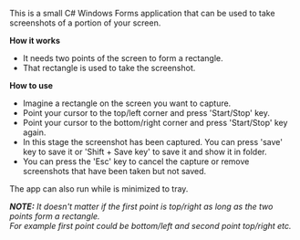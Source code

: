 This is a small C# Windows Forms application that can be used to take screenshots of a portion of your screen.

**How it works**

- It needs two points of the screen to form a rectangle.
- That rectangle is used to take the screenshot.

**How to use**

- Imagine a rectangle on the screen you want to capture.
- Point your cursor to the top/left corner and press 'Start/Stop' key.
- Point your cursor to the bottom/right corner and press 'Start/Stop' key again.
- In this stage the screenshot has been captured. You can press 'save' key to save it or 'Shift + Save key' to save it and show it in folder.
- You can press the 'Esc' key to cancel the capture or remove screenshots that have been taken but not saved.

The app can also run while is minimized to tray.

_**NOTE:** It doesn't matter if the first point is top/right as long as the two points form a rectangle._  
_For example first point could be bottom/left and second point top/right etc._
